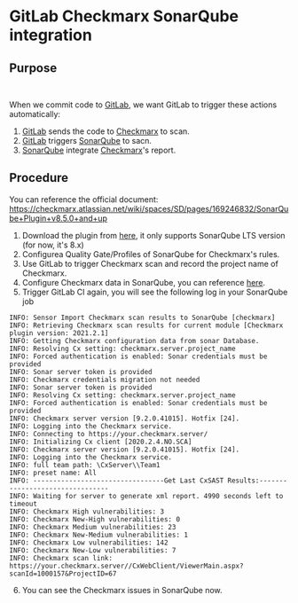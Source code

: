 # GitLab Checkmarx SonarQube integration


## Purpose

<img src="https://dennys.files.wordpress.com/2022/01/image-2.png" alt=""></p>

<a href="https://dennys.files.wordpress.com/2022/01/image-5.png"><img src="https://dennys.files.wordpress.com/2022/01/image-5.png?w=253" alt="" class="wp-image-186"/></a>

When we commit code to [GitLab](https://gitlab.com/), we want GitLab to trigger these actions automatically:

1. [GitLab](https://gitlab.com/) sends the code to [Checkmarx](https://checkmarx.com/) to scan.
1. [GitLab](https://gitlab.com/) triggers [SonarQube](https://www.sonarqube.org/) to sacn.
1. [SonarQube](https://www.sonarqube.org/) integrate [Checkmarx](https://checkmarx.com/)'s report.

## Procedure
You can reference the official document: https://checkmarx.atlassian.net/wiki/spaces/SD/pages/169246832/SonarQube+Plugin+v8.5.0+and+up

1. Download the plugin from <a href="https://checkmarx.com/plugins/">here</a>, it only supports SonarQube LTS version (for now, it's 8.x)
1. Configurea Quality Gate/Profiles of SonarQube for Checkmarx's rules.
1. Use GitLab to trigger Checkmarx scan and record the project name of Checkmarx.
1. Configure Checkmarx data in SonarQube, you can reference <a href="https://checkmarx.atlassian.net/wiki/spaces/SD/pages/169345207/Configuring+a+Project+for+the+Checkmarx+SonarQube+Plugin+v8.5.0+and+up">here</a>.
1. Trigger GitLab CI again, you will see the following log in your SonarQube job

<!-- wp:code -->
<pre class="wp-block-code"><code>INFO: Sensor Import Checkmarx scan results to SonarQube &#91;checkmarx]
INFO: Retrieving Checkmarx scan results for current module &#91;Checkmarx plugin version: 2021.2.1]
INFO: Getting Checkmarx configuration data from sonar Database.
INFO: Resolving Cx setting: checkmarx.server.project_name
INFO: Forced authentication is enabled: Sonar credentials must be provided
INFO: Sonar server token is provided
INFO: Checkmarx credentials migration not needed
INFO: Sonar server token is provided
INFO: Resolving Cx setting: checkmarx.server.project_name
INFO: Forced authentication is enabled: Sonar credentials must be provided
INFO: Checkmarx server version &#91;9.2.0.41015]. Hotfix &#91;24].
INFO: Logging into the Checkmarx service.
INFO: Connecting to https://your.checkmarx.server/
INFO: Initializing Cx client &#91;2020.2.4.NO.SCA]
INFO: Checkmarx server version &#91;9.2.0.41015]. Hotfix &#91;24].
INFO: Logging into the Checkmarx service.
INFO: full team path: \CxServer\\Team1
INFO: preset name: All
INFO: ---------------------------------Get Last CxSAST Results:--------------------------------
INFO: Waiting for server to generate xml report. 4990 seconds left to timeout
INFO: Checkmarx High vulnerabilities: 3
INFO: Checkmarx New-High vulnerabilities: 0
INFO: Checkmarx Medium vulnerabilities: 23
INFO: Checkmarx New-Medium vulnerabilities: 1
INFO: Checkmarx Low vulnerabilities: 142
INFO: Checkmarx New-Low vulnerabilities: 7
INFO: Checkmarx scan link: https://your.checkmarx.server//CxWebClient/ViewerMain.aspx?scanId=1000157&amp;ProjectID=67</code></pre>
<!-- /wp:code -->

6. You can see the Checkmarx issues in SonarQube now.

